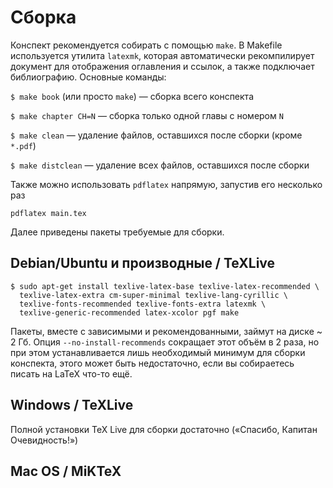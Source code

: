 # Сборка

Конспект рекомендуется собирать с помощью `make`. В Makefile используется утилита `latexmk`, которая автоматически рекомпилирует документ для отображения оглавления и ссылок, а также подключает библиографию. Основные команды:

`$ make book` (или просто `make`) — сборка всего конспекта

`$ make chapter CH=N` — сборка только одной главы с номером `N`

`$ make clean` — удаление файлов, оставшихся после сборки (кроме `*.pdf`)

`$ make distclean` — удаление всех файлов, оставшихся после сборки

Также можно использовать `pdflatex` напрямую, запустив его несколько раз

`pdflatex main.tex`

Далее приведены пакеты требуемые для сборки.

## Debian/Ubuntu и производные / TeXLive

```
$ sudo apt-get install texlive-latex-base texlive-latex-recommended \
  texlive-latex-extra cm-super-minimal texlive-lang-cyrillic \
  texlive-fonts-recommended texlive-fonts-extra latexmk \
  texlive-generic-recommended latex-xcolor pgf make
```

Пакеты, вместе с зависимыми и рекомендованными, займут на диске ~ 2 Гб. Опция `--no-install-recommends` сокращает этот объём в 2 раза, но при этом устанавливается лишь необходимый минимум для сборки конспекта, этого может быть недостаточно, если вы собираетесь писать на LaTeX что-то ещё.

## Windows / TeXLive

Полной установки TeX Live для сборки достаточно («Спасибо, Капитан Очевидность!»)

## Mac OS / MiKTeX 